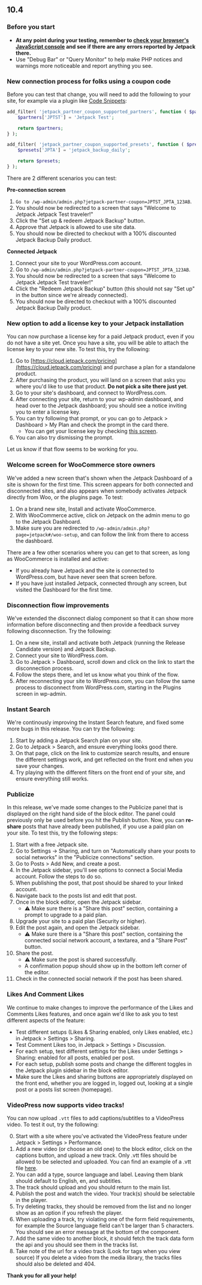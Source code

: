 ## 10.4

### Before you start

- **At any point during your testing, remember to [check your browser's JavaScript console](https://codex.wordpress.org/Using_Your_Browser_to_Diagnose_JavaScript_Errors#Step_3:_Diagnosis) and see if there are any errors reported by Jetpack there.**
- Use "Debug Bar" or "Query Monitor" to help make PHP notices and warnings more noticeable and report anything you see.

### New connection process for folks using a coupon code

Before you can test that change, you will need to add the following to your site, for example via a plugin like [Code Snippets](https://jetpack.com/support/adding-code-snippets/):

```php
add_filter( 'jetpack_partner_coupon_supported_partners', function ( $partners ) {
	$partners['JPTST'] = 'Jetpack Test';

	return $partners;
} );

add_filter( 'jetpack_partner_coupon_supported_presets', function ( $presets ) {
	$presets['JPTA'] = 'jetpack_backup_daily';

	return $presets;
} );
```

There are 2 different scenarios you can test:

**Pre-connection screen**

1. `Go to /wp-admin/admin.php?jetpack-partner-coupon=JPTST_JPTA_123AB`.
2. You should now be redirected to a screen that says "Welcome to Jetpack Jetpack Test traveler!"
3. Click the "Set up & redeem Jetpack Backup" button.
4. Approve that Jetpack is allowed to use site data.
5. You should now be directed to checkout with a 100% discounted Jetpack Backup Daily product.

**Connected Jetpack**

1. Connect your site to your WordPress.com account.
2. Go to `/wp-admin/admin.php?jetpack-partner-coupon=JPTST_JPTA_123AB`.
3. You should now be redirected to a screen that says "Welcome to Jetpack Jetpack Test traveler!"
4. Click the "Redeem Jetpack Backup" button (this should not say "Set up" in the button since we're already connected).
5. You should now be directed to checkout with a 100% discounted Jetpack Backup Daily product.

### New option to add a license key to your Jetpack installation

You can now purchase a license key for a paid Jetpack product, even if you do not have a site yet. Once you have a site, you will be able to attach the license key to your new site. To test this, try the following:

1. Go to [https://cloud.jetpack.com/pricing](https://cloud.jetpack.com/pricing) and purchase a plan for a standalone product.
2. After purchasing the product, you will land on a screen that asks you where you'd like to use that product. **Do not pick a site there just yet**.
3. Go to your site's dashboard, and connect to WordPress.com.
4. After connecting your site, return to your wp-admin dashboard, and head over to the Jetpack dashboard; you should see a notice inviting you to enter a license key.
5. You can try following that prompt, or you can go to Jetpack > Dashboard > My Plan and check the prompt in the card there.
	- You can get your license key by checking [this screen](https://wordpress.com/me/purchases/).
6. You can also try dismissing the prompt.

Let us know if that flow seems to be working for you.

### Welcome screen for WooCommerce store owners

We've added a new screen that's shown when the Jetpack Dashboard of a site is shown for the first time. This screen appears for both connected and disconnected sites, and also appears when somebody activates Jetpack directly from Woo, or the plugins page. To test:

1. On a brand new site, Install and activate WooCommerce.
2. With WooCommerce active, click on Jetpack on the admin menu to go to the Jetpack Dashboard.
3. Make sure you are redirected to `/wp-admin/admin.php?page=jetpack#/woo-setup`, and can follow the link from there to access the dashboard.

There are a few other scenarios where you can get to that screen, as long as WooCommerce is installed and active:

- If you already have Jetpack and the site is connected to WordPress.com, but have never seen that screen before.
- If you have just installed Jetpack, connected through any screen, but visited the Dashboard for the first time.

### Disconnection flow improvements

We've extended the disconnect dialog component so that it can show more information before disconnecting and then provide a feedback survey following disconnection. Try the following:

1. On a new site, install and activate both Jetpack (running the Release Candidate version) and Jetpack Backup.
2. Connect your site to WordPress.com.
3. Go to Jetpack > Dashboard, scroll down and click on the link to start the disconnection process.
4. Follow the steps there, and let us know what you think of the flow.
5. After reconnecting your site to WordPress.com, you can follow the same process to disconnect from WordPress.com, starting in the Plugins screen in wp-admin.

### Instant Search

We're continously improving the Instant Search feature, and fixed some more bugs in this release. You can try the following:

1. Start by adding a Jetpack Search plan on your site.
2. Go to Jetpack > Search, and ensure everything looks good there.
3. On that page, click on the link to customize search results, and ensure the different settings work, and get reflected on the front end when you save your changes.
4. Try playing with the different filters on the front end of your site, and ensure everything still works.

### Publicize

In this release, we've made some changes to the Publicize panel that is displayed on the right hand side of the block editor. The panel could previously only be used before you hit the Publish button. Now, you can **re-share** posts that have already been published, if you use a paid plan on your site. To test this, try the following steps:

1. Start with a free Jetpack site.
2. Go to Settings -> Sharing, and turn on "Automatically share your posts to social networks" in the "Publicize connections" section.
3. Go to Posts > Add New, and create a post.
4. In the Jetpack sidebar, you'll see options to connect a Social Media account. Follow the steps to do so.
5. When publishing the post, that post should be shared to your linked account.
6. Navigate back to the posts list and edit that post.
7. Once in the block editor, open the Jetpack sidebar.
	- ⚠️ Make sure there is a "Share this post" section, containing a prompt to upgrade to a paid plan.
8. Upgrade your site to a paid plan (Security or higher).
9. Edit the post again, and open the Jetpack sidebar.
	- ⚠️ Make sure there is a "Share this post" section, containing the connected social network account, a textarea, and a "Share Post" button.
10. Share the post.
	- ⚠️ Make sure the post is shared successfully.
	- A confirmation popup should show up in the bottom left corner of the editor.
11. Check in the connected social network if the post has been shared.

### Likes And Comment Likes

We continue to make changes to improve the performance of the Likes and Comments Likes features, and once again we'd like to ask you to test different aspects of the feature:

- Test different setups (Likes & Sharing enabled, only Likes enabled, etc.) in Jetpack > Settings > Sharing.
- Test Comment Likes too, in Jetpack > Settings > Discussion.
- For each setup, test different settings for the Likes under Settings > Sharing: enabled for all posts, enabled per post.
- For each setup, publish some posts and change the different toggles in the Jetpack plugin sidebar in the block editor.
- Make sure the Likes and sharing buttons are appropriately displayed on the front end, whether you are logged in, logged out, looking at a single post or a posts list screen (homepage).

### VideoPress now supports video tracks!

You can now upload `.vtt` files to add captions/subtitles to a VideoPress video. To test it out, try the following:

0. Start with a site where you've activated the VideoPress feature under Jetpack > Settings > Performance.
1. Add a new video (or choose an old one) to the block editor, click on the captions button, and upload a new track. Only .vtt files should be allowed to be selected and uploaded. You can find an example of a .vtt file [here](https://cloudup.com/c6gxBRCCtEv).
2. You can add a type, source language and label. Leaving them blank should default to English, en, and subtitles.
3. The track should upload and you should return to the main list.
4. Publish the post and watch the video. Your track(s) should be selectable in the player.
5. Try deleting tracks, they should be removed from the list and no longer show as an option if you refresh the player.
6. When uploading a track, try violating one of the form field requirements, for example the Source language field can't be larger than 5 characters. You should see an error message at the bottom of the component.
7. Add the same video to another block, it should fetch the track data form the api and you should see them in the tracks list.
8. Take note of the url for a video track (Look for tags when you view source) If you delete a video from the media library, the tracks files should also be deleted and 404.

**Thank you for all your help!**

